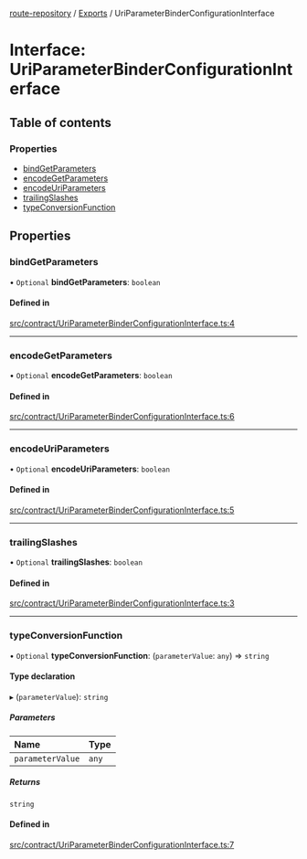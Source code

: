 [route-repository](../README.md) / [Exports](../modules.md) / UriParameterBinderConfigurationInterface

# Interface: UriParameterBinderConfigurationInterface

## Table of contents

### Properties

- [bindGetParameters](UriParameterBinderConfigurationInterface.md#bindgetparameters)
- [encodeGetParameters](UriParameterBinderConfigurationInterface.md#encodegetparameters)
- [encodeUriParameters](UriParameterBinderConfigurationInterface.md#encodeuriparameters)
- [trailingSlashes](UriParameterBinderConfigurationInterface.md#trailingslashes)
- [typeConversionFunction](UriParameterBinderConfigurationInterface.md#typeconversionfunction)

## Properties

### bindGetParameters

• `Optional` **bindGetParameters**: `boolean`

#### Defined in

[src/contract/UriParameterBinderConfigurationInterface.ts:4](https://github.com/nonetallt/front-to-back-router/blob/4aaeda5/src/contract/UriParameterBinderConfigurationInterface.ts#L4)

___

### encodeGetParameters

• `Optional` **encodeGetParameters**: `boolean`

#### Defined in

[src/contract/UriParameterBinderConfigurationInterface.ts:6](https://github.com/nonetallt/front-to-back-router/blob/4aaeda5/src/contract/UriParameterBinderConfigurationInterface.ts#L6)

___

### encodeUriParameters

• `Optional` **encodeUriParameters**: `boolean`

#### Defined in

[src/contract/UriParameterBinderConfigurationInterface.ts:5](https://github.com/nonetallt/front-to-back-router/blob/4aaeda5/src/contract/UriParameterBinderConfigurationInterface.ts#L5)

___

### trailingSlashes

• `Optional` **trailingSlashes**: `boolean`

#### Defined in

[src/contract/UriParameterBinderConfigurationInterface.ts:3](https://github.com/nonetallt/front-to-back-router/blob/4aaeda5/src/contract/UriParameterBinderConfigurationInterface.ts#L3)

___

### typeConversionFunction

• `Optional` **typeConversionFunction**: (`parameterValue`: `any`) => `string`

#### Type declaration

▸ (`parameterValue`): `string`

##### Parameters

| Name | Type |
| :------ | :------ |
| `parameterValue` | `any` |

##### Returns

`string`

#### Defined in

[src/contract/UriParameterBinderConfigurationInterface.ts:7](https://github.com/nonetallt/front-to-back-router/blob/4aaeda5/src/contract/UriParameterBinderConfigurationInterface.ts#L7)
